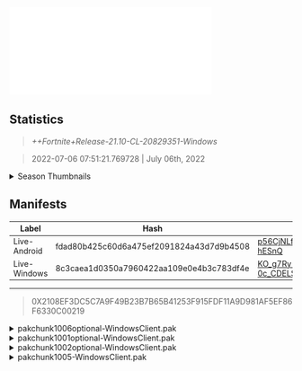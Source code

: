 <div style="pointer-events: none">
  <img style="pointer-events: none" src="https://raw.githubusercontent.com/Tectors/fn-archive/master/.github/source/dependents/gen.21.10.svg" width="360" height="155">
<div>

## Statistics
> *++Fortnite+Release-21.10-CL-20829351-Windows*

> 2022-07-06 07:51:21.769728 | July 06th, 2022

<details>
  <summary>Season Thumbnails</summary>

  > Seasonal thumbnails are a season's normal ltms and their photos.

  | Name | ID |
  | - | - |
  | [Zero Build - Duos](https://raw.githubusercontent.com/Tectors/fn-archive/master/.github/source/dependents/monthly-rotaton/playlist_nobuildbr_duo_21_10.png) | Playlist_NoBuildBR_Duo |
  | [Solo](https://raw.githubusercontent.com/Tectors/fn-archive/master/.github/source/dependents/monthly-rotaton/playlist_defaultsolo_21_10.png) | Playlist_DefaultSolo |
  | [Zero Build - Trios](https://raw.githubusercontent.com/Tectors/fn-archive/master/.github/source/dependents/monthly-rotaton/playlist_nobuildbr_trio_21_10.png) | Playlist_NoBuildBR_Trio |
  | [Zero Build - Solo](https://raw.githubusercontent.com/Tectors/fn-archive/master/.github/source/dependents/monthly-rotaton/playlist_nobuildbr_solo_21_10.png) | Playlist_NoBuildBR_Solo |
</details>

## Manifests
| Label | Hash | Route |
| - | - | - |
| Live-Android | fdad80b425c60d6a475ef2091824a43d7d9b4508 | [p56CjNLfvuecLwvjdUmLukCs-hESnQ](https://github.com/Tectors/fn-archive/blob/master/manifests/p56CjNLfvuecLwvjdUmLukCs-hESnQ.manifest) |
| Live-Windows | 8c3caea1d0350a7960422aa109e0e4b3c783df4e | [KO_g7Ry-0c_CDELSBUC2bAEOuSR_cQ](https://github.com/Tectors/fn-archive/blob/master/manifests/KO_g7Ry-0c_CDELSBUC2bAEOuSR_cQ.manifest) |

---

> 0X2108EF3DC5C7A9F49B23B7B65B41253F915FDF11A9D981AF5EF86F6330C00219

<details>
  <summary>pakchunk1006optional-WindowsClient.pak</summary>

  > FortniteGame/Content/Paks/pakchunk1006optional-WindowsClient.pak

  > 0x4A0CC2AA2A2BD7AD7D3BBD70DB24E853E87541A91BF4F5C75D821037FD942207

  <img src="https://raw.githubusercontent.com/Tectors/fn-archive/master/.github/source/dependents/referred/SPID_428_FlappyGreen.svg" width="100"> <img src="https://raw.githubusercontent.com/Tectors/fn-archive/master/.github/source/dependents/referred/Pickaxe_ID_803_FlappyGreenMale.svg" width="100"> <img src="https://raw.githubusercontent.com/Tectors/fn-archive/master/.github/source/dependents/referred/Emoji_S21_Flappy.svg" width="100"> <img src="https://raw.githubusercontent.com/Tectors/fn-archive/master/.github/source/dependents/referred/CID_A_412_Athena_Commando_M_FlappyGreen.svg" width="100"> <img src="https://raw.githubusercontent.com/Tectors/fn-archive/master/.github/source/dependents/referred/BID_A_008_Flappy_Green.svg" width="100"> 
</details>

<details>
  <summary>pakchunk1001optional-WindowsClient.pak</summary>

  > FortniteGame/Content/Paks/pakchunk1001optional-WindowsClient.pak

  > 0x1B2435F27EB8765772731AF948F2D17D644D9F1141DDE4052B4EC16D38257949

  <img src="https://raw.githubusercontent.com/Tectors/fn-archive/master/.github/source/dependents/referred/Pickaxe_ID_823_GloomFemale.svg" width="100"> <img src="https://raw.githubusercontent.com/Tectors/fn-archive/master/.github/source/dependents/referred/LSID_458_Gloom.svg" width="100"> <img src="https://raw.githubusercontent.com/Tectors/fn-archive/master/.github/source/dependents/referred/Glider_ID_379_GloomFemale.svg" width="100"> <img src="https://raw.githubusercontent.com/Tectors/fn-archive/master/.github/source/dependents/referred/CID_A_438_Athena_Commando_F_Gloom.svg" width="100"> <img src="https://raw.githubusercontent.com/Tectors/fn-archive/master/.github/source/dependents/referred/BID_A_035_GloomFemale.svg" width="100"> 
</details>

<details>
  <summary>pakchunk1002optional-WindowsClient.pak</summary>

  > FortniteGame/Content/Paks/pakchunk1002optional-WindowsClient.pak

  > 0x15BAC691A328AA3ABF09A6A6749AD0501CFF3E306AB40D301651A3D553B11FA0

  <img src="https://raw.githubusercontent.com/Tectors/fn-archive/master/.github/source/dependents/referred/Wrap_495_Ensemble.svg" width="100"> <img src="https://raw.githubusercontent.com/Tectors/fn-archive/master/.github/source/dependents/referred/Pickaxe_ID_822_EnsembleSnakeMale.svg" width="100"> <img src="https://raw.githubusercontent.com/Tectors/fn-archive/master/.github/source/dependents/referred/Pickaxe_ID_821_EnsembleFemale.svg" width="100"> <img src="https://raw.githubusercontent.com/Tectors/fn-archive/master/.github/source/dependents/referred/LSID_457_Ensemble_Characters.svg" width="100"> <img src="https://raw.githubusercontent.com/Tectors/fn-archive/master/.github/source/dependents/referred/LSID_456_Ensemble_BusGroup.svg" width="100"> <img src="https://raw.githubusercontent.com/Tectors/fn-archive/master/.github/source/dependents/referred/Glider_ID_378_EnsembleSnakeMale.svg" width="100"> <img src="https://raw.githubusercontent.com/Tectors/fn-archive/master/.github/source/dependents/referred/Glider_ID_377_EnsembleMaroonMale.svg" width="100"> <img src="https://raw.githubusercontent.com/Tectors/fn-archive/master/.github/source/dependents/referred/EID_Spiral.svg" width="100"> <img src="https://raw.githubusercontent.com/Tectors/fn-archive/master/.github/source/dependents/referred/EID_Fangs.svg" width="100"> <img src="https://raw.githubusercontent.com/Tectors/fn-archive/master/.github/source/dependents/referred/CID_A_435_Athena_Commando_F_Ensemble.svg" width="100"> <img src="https://raw.githubusercontent.com/Tectors/fn-archive/master/.github/source/dependents/referred/CID_A_434_Athena_Commando_M_EnsembleMaroon.svg" width="100"> <img src="https://raw.githubusercontent.com/Tectors/fn-archive/master/.github/source/dependents/referred/CID_A_433_Athena_Commando_M_EnsembleSnake.svg" width="100"> <img src="https://raw.githubusercontent.com/Tectors/fn-archive/master/.github/source/dependents/referred/CID_A_432_Athena_Commando_M_Ensemble.svg" width="100"> <img src="https://raw.githubusercontent.com/Tectors/fn-archive/master/.github/source/dependents/referred/BID_A_032_EnsembleMaroonMale.svg" width="100"> <img src="https://raw.githubusercontent.com/Tectors/fn-archive/master/.github/source/dependents/referred/BID_A_031_EnsembleFemale.svg" width="100"> <img src="https://raw.githubusercontent.com/Tectors/fn-archive/master/.github/source/dependents/referred/BID_A_030_EnsembleMaskMale.svg" width="100"> 
</details>

<details>
  <summary>pakchunk1005-WindowsClient.pak</summary>

  > FortniteGame/Content/Paks/pakchunk1005-WindowsClient.pak

  > 0xFA71F715EE14F1A91A432128CBE8376FA213EB9F7754F6353D98F03FE77FC9D9

  <img src="https://raw.githubusercontent.com/Tectors/fn-archive/master/.github/source/dependents/referred/Emoji_S21_Ensemble_Snake.svg" width="100"> <img src="https://raw.githubusercontent.com/Tectors/fn-archive/master/.github/source/dependents/referred/Emoji_S21_Ensemble_Seal.svg" width="100"> <img src="https://raw.githubusercontent.com/Tectors/fn-archive/master/.github/source/dependents/referred/Emoji_S21_Ensemble_Maroon.svg" width="100"> <img src="https://raw.githubusercontent.com/Tectors/fn-archive/master/.github/source/dependents/referred/Emoji_S21_Ensemble_Grey.svg" width="100"> 
</details>

